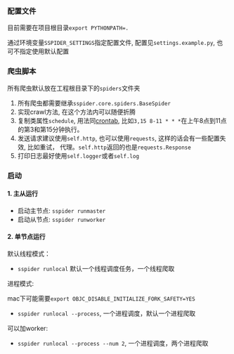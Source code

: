 ### 配置文件

目前需要在项目根目录`export PYTHONPATH=.`

通过环境变量`SSPIDER_SETTINGS`指定配置文件, 配置见`settings.example.py`, 也可不指定使用默认配置

### 爬虫脚本

所有爬虫默认放在工程根目录下的`spiders`文件夹

1. 所有爬虫都需要继承`sspider.core.spiders.BaseSpider`
2. 实现crawl方法, 在这个方法内可以随便折腾
3. 复制类属性`schedule`, 用法同[crontab](https://en.wikipedia.org/wiki/Cron), 比如`3,15 8-11 * * *`在上午8点到11点的第3和第15分钟执行。
3. 发送请求建议使用`self.http`, 也可以使用`requests`, 这样的话会有一些配置失效, 比如重试， 代理。`self.http`返回的也是`requests.Response`
2. 打印日志最好使用`self.logger`或者`self.log`

### 启动

#### 1. 主从运行

* 启动主节点: `sspider runmaster`
* 启动从节点: `sspider runworker`

#### 2. 单节点运行

默认线程模式：

* `sspider runlocal`  默认一个线程调度任务，一个线程爬取


进程模式:

mac下可能需要`export OBJC_DISABLE_INITIALIZE_FORK_SAFETY=YES`

* `sspider runlocal --process`, 一个进程调度，默认一个进程爬取

可以加worker:

* `sspider runlocal --process --num 2`, 一个进程调度，两个进程爬取
